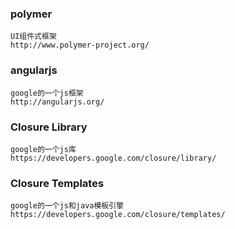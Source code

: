 ### polymer
```
UI组件式框架
http://www.polymer-project.org/
```

### angularjs
```
google的一个js框架
http://angularjs.org/
```

### Closure Library
```
google的一个js库
https://developers.google.com/closure/library/
```

### Closure Templates
```
google的一个js和java模板引擎
https://developers.google.com/closure/templates/
```